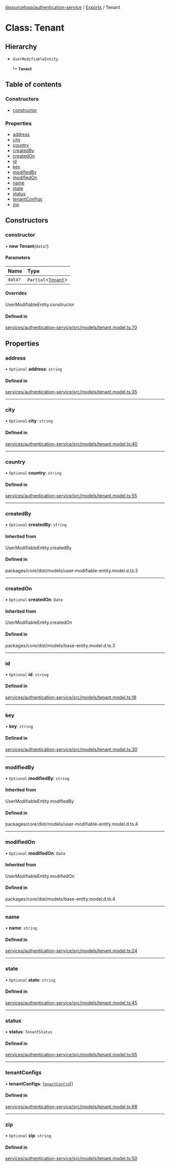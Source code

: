 [@sourceloop/authentication-service](../README.md) / [Exports](../modules.md) / Tenant

# Class: Tenant

## Hierarchy

- `UserModifiableEntity`

  ↳ **`Tenant`**

## Table of contents

### Constructors

- [constructor](Tenant.md#constructor)

### Properties

- [address](Tenant.md#address)
- [city](Tenant.md#city)
- [country](Tenant.md#country)
- [createdBy](Tenant.md#createdby)
- [createdOn](Tenant.md#createdon)
- [id](Tenant.md#id)
- [key](Tenant.md#key)
- [modifiedBy](Tenant.md#modifiedby)
- [modifiedOn](Tenant.md#modifiedon)
- [name](Tenant.md#name)
- [state](Tenant.md#state)
- [status](Tenant.md#status)
- [tenantConfigs](Tenant.md#tenantconfigs)
- [zip](Tenant.md#zip)

## Constructors

### constructor

• **new Tenant**(`data?`)

#### Parameters

| Name | Type |
| :------ | :------ |
| `data?` | `Partial`<[`Tenant`](Tenant.md)\> |

#### Overrides

UserModifiableEntity.constructor

#### Defined in

[services/authentication-service/src/models/tenant.model.ts:70](https://github.com/codeweb05/repo1/blob/ea19add/services/authentication-service/src/models/tenant.model.ts#L70)

## Properties

### address

• `Optional` **address**: `string`

#### Defined in

[services/authentication-service/src/models/tenant.model.ts:35](https://github.com/codeweb05/repo1/blob/ea19add/services/authentication-service/src/models/tenant.model.ts#L35)

___

### city

• `Optional` **city**: `string`

#### Defined in

[services/authentication-service/src/models/tenant.model.ts:40](https://github.com/codeweb05/repo1/blob/ea19add/services/authentication-service/src/models/tenant.model.ts#L40)

___

### country

• `Optional` **country**: `string`

#### Defined in

[services/authentication-service/src/models/tenant.model.ts:55](https://github.com/codeweb05/repo1/blob/ea19add/services/authentication-service/src/models/tenant.model.ts#L55)

___

### createdBy

• `Optional` **createdBy**: `string`

#### Inherited from

UserModifiableEntity.createdBy

#### Defined in

packages/core/dist/models/user-modifiable-entity.model.d.ts:3

___

### createdOn

• `Optional` **createdOn**: `Date`

#### Inherited from

UserModifiableEntity.createdOn

#### Defined in

packages/core/dist/models/base-entity.model.d.ts:3

___

### id

• `Optional` **id**: `string`

#### Defined in

[services/authentication-service/src/models/tenant.model.ts:18](https://github.com/codeweb05/repo1/blob/ea19add/services/authentication-service/src/models/tenant.model.ts#L18)

___

### key

• **key**: `string`

#### Defined in

[services/authentication-service/src/models/tenant.model.ts:30](https://github.com/codeweb05/repo1/blob/ea19add/services/authentication-service/src/models/tenant.model.ts#L30)

___

### modifiedBy

• `Optional` **modifiedBy**: `string`

#### Inherited from

UserModifiableEntity.modifiedBy

#### Defined in

packages/core/dist/models/user-modifiable-entity.model.d.ts:4

___

### modifiedOn

• `Optional` **modifiedOn**: `Date`

#### Inherited from

UserModifiableEntity.modifiedOn

#### Defined in

packages/core/dist/models/base-entity.model.d.ts:4

___

### name

• **name**: `string`

#### Defined in

[services/authentication-service/src/models/tenant.model.ts:24](https://github.com/codeweb05/repo1/blob/ea19add/services/authentication-service/src/models/tenant.model.ts#L24)

___

### state

• `Optional` **state**: `string`

#### Defined in

[services/authentication-service/src/models/tenant.model.ts:45](https://github.com/codeweb05/repo1/blob/ea19add/services/authentication-service/src/models/tenant.model.ts#L45)

___

### status

• **status**: `TenantStatus`

#### Defined in

[services/authentication-service/src/models/tenant.model.ts:65](https://github.com/codeweb05/repo1/blob/ea19add/services/authentication-service/src/models/tenant.model.ts#L65)

___

### tenantConfigs

• **tenantConfigs**: [`TenantConfig`](TenantConfig.md)[]

#### Defined in

[services/authentication-service/src/models/tenant.model.ts:68](https://github.com/codeweb05/repo1/blob/ea19add/services/authentication-service/src/models/tenant.model.ts#L68)

___

### zip

• `Optional` **zip**: `string`

#### Defined in

[services/authentication-service/src/models/tenant.model.ts:50](https://github.com/codeweb05/repo1/blob/ea19add/services/authentication-service/src/models/tenant.model.ts#L50)
